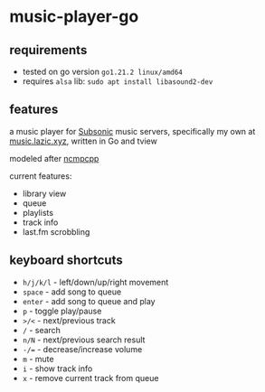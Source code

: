 # music-player-go

## requirements
* tested on go version `go1.21.2 linux/amd64`
* requires `alsa` lib: `sudo apt install libasound2-dev`

## features
a music player for [Subsonic](subsonic.org) music servers, specifically my own at [music.lazic.xyz](https://music.lazic.xyz), written in Go and tview

modeled after [ncmpcpp](https://github.com/ncmpcpp/ncmpcpp)

current features:
- library view
- queue
- playlists
- track info
- last.fm scrobbling

## keyboard shortcuts

* `h/j/k/l` - left/down/up/right movement
* `space` - add song to queue
* `enter` - add song to queue and play
* `p` - toggle play/pause
* `>/<` - next/previous track
* `/` - search
* `n/N` - next/previous search result
* ``-/=`` - decrease/increase volume
* `m` - mute
* `i` - show track info
* `x` - remove current track from queue

